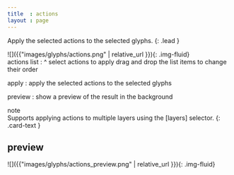 ```yaml
---
title  : actions
layout : page
---
```


Apply the selected actions to the selected glyphs.
{: .lead }


<div class='row'>

<div class='col-sm-4' markdown='1'>
![]({{"images/glyphs/actions.png" | relative_url }}){: .img-fluid}
</div>

<div class='col-sm-8' markdown='1'>
actions list
: ^
  select actions to apply  
  drag and drop the list items to change their order

apply
: apply the selected actions to the selected glyphs

preview
: show a preview of the result in the background
</div>

</div>


<div class="card bg-light my-3">
<div class="card-header">note</div>
<div class="card-body" markdown='1'>
Supports applying actions to multiple layers using the [layers] selector.
{: .card-text }
</div>
</div>

[layers]: ../../modifiers/layers/


preview
-------

![]({{"images/glyphs/actions_preview.png" | relative_url }}){: .img-fluid}
